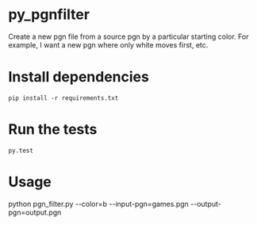 # py_pgnfilter
Create a new pgn file from a source pgn by a particular starting color.  For example, I want a 
new pgn where only white moves first, etc.

# Install dependencies
`pip install -r requirements.txt`

# Run the tests
`py.test`

# Usage
python pgn_filter.py --color=b --input-pgn=games.pgn --output-pgn=output.pgn
